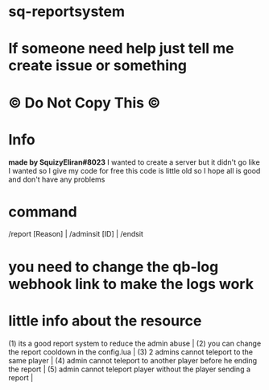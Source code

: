 # sq-reportsystem
# If someone need help just tell me create issue or something
# © Do Not Copy This ©
# Info
**made by SquizyEliran#8023**
I wanted to create a server but it didn't go like I wanted so I give my code for free
this code is little old so I hope all is good and don't have any problems
# command
/report [Reason] | /adminsit [ID] | /endsit
# you need to change the qb-log webhook link to make the logs work
# little info about the resource
(1) its a good report system to reduce the admin abuse | (2) you can change the report cooldown in the config.lua | (3) 2 admins cannot teleport to the same player | (4) admin cannot teleport to another player before he ending the report | (5) admin cannot teleport player without the player sending a report |
